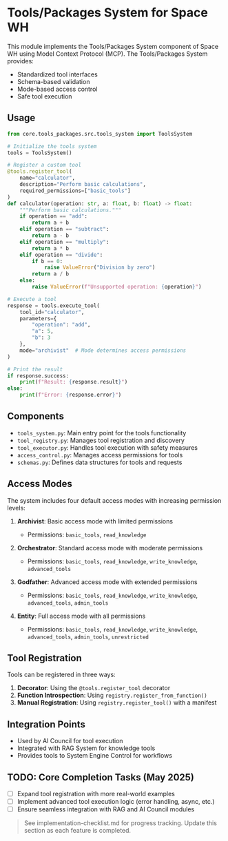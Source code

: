 # Tools/Packages System for Space WH

This module implements the Tools/Packages System component of Space WH using Model Context Protocol (MCP). The Tools/Packages System provides:

- Standardized tool interfaces
- Schema-based validation
- Mode-based access control
- Safe tool execution

## Usage

```python
from core.tools_packages.src.tools_system import ToolsSystem

# Initialize the tools system
tools = ToolsSystem()

# Register a custom tool
@tools.register_tool(
    name="calculator",
    description="Perform basic calculations",
    required_permissions=["basic_tools"]
)
def calculator(operation: str, a: float, b: float) -> float:
    """Perform basic calculations."""
    if operation == "add":
        return a + b
    elif operation == "subtract":
        return a - b
    elif operation == "multiply":
        return a * b
    elif operation == "divide":
        if b == 0:
            raise ValueError("Division by zero")
        return a / b
    else:
        raise ValueError(f"Unsupported operation: {operation}")

# Execute a tool
response = tools.execute_tool(
    tool_id="calculator",
    parameters={
        "operation": "add",
        "a": 5,
        "b": 3
    },
    mode="archivist"  # Mode determines access permissions
)

# Print the result
if response.success:
    print(f"Result: {response.result}")
else:
    print(f"Error: {response.error}")
```

## Components

- `tools_system.py`: Main entry point for the tools functionality
- `tool_registry.py`: Manages tool registration and discovery
- `tool_executor.py`: Handles tool execution with safety measures
- `access_control.py`: Manages access permissions for tools
- `schemas.py`: Defines data structures for tools and requests

## Access Modes

The system includes four default access modes with increasing permission levels:

1. **Archivist**: Basic access mode with limited permissions
   - Permissions: `basic_tools`, `read_knowledge`

2. **Orchestrator**: Standard access mode with moderate permissions
   - Permissions: `basic_tools`, `read_knowledge`, `write_knowledge`, `advanced_tools`

3. **Godfather**: Advanced access mode with extended permissions
   - Permissions: `basic_tools`, `read_knowledge`, `write_knowledge`, `advanced_tools`, `admin_tools`

4. **Entity**: Full access mode with all permissions
   - Permissions: `basic_tools`, `read_knowledge`, `write_knowledge`, `advanced_tools`, `admin_tools`, `unrestricted`

## Tool Registration

Tools can be registered in three ways:

1. **Decorator**: Using the `@tools.register_tool` decorator
2. **Function Introspection**: Using `registry.register_from_function()`
3. **Manual Registration**: Using `registry.register_tool()` with a manifest

## Integration Points

- Used by AI Council for tool execution
- Integrated with RAG System for knowledge tools
- Provides tools to System Engine Control for workflows

## TODO: Core Completion Tasks (May 2025)

- [ ] Expand tool registration with more real-world examples
- [ ] Implement advanced tool execution logic (error handling, async, etc.)
- [ ] Ensure seamless integration with RAG and AI Council modules

> See implementation-checklist.md for progress tracking. Update this section as each feature is completed.
